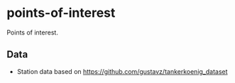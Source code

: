 # points-of-interest
Points of interest.

## Data
- Station data based on https://github.com/gustavz/tankerkoenig_dataset
